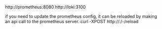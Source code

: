 
http://prometheus:8080 
http://loki:3100

if you need to update the prometheus config, it can be reloaded by making an api call to the prometheus server. curl -XPOST http://<prom-service>:<prom-port>/-/reload
